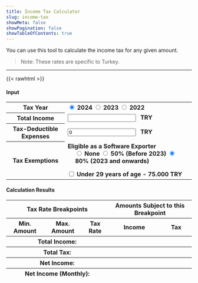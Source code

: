 ```yaml
---
title: Income Tax Calculator
slug: income-tax
showMeta: false
showPagination: false
showTableOfContents: true
---
```

You can use this tool to calculate the income tax for any given amount.

> Note: These rates are specific to Turkey.

---
{{< rawhtml >}}

<form action="/" id="calculator">
  <h4>Input</h4>
  <table data-table="input" class="table-auto">
    <tbody>
      <tr>
        <th>Tax Year</th>
        <td class="radio-group">
          <label>
            <input type="radio" name="taxYear" value="2024" checked />
            <strong>2024</strong>
          </label>
          <label>
            <input type="radio" name="taxYear" value="2023" />
            <strong>2023</strong>
          </label>
          <label>
            <input type="radio" name="taxYear" value="2022" />
            <strong>2022</strong>
          </label>
        </td>
      </tr>
      <tr>
        <th>
          <label for="in-amount">
            Total Income
          </label>
        </th>
        <td>
          <input class="bordered rounded-md text-neutral-700" id="in-amount" type="text" name="amount" /> <strong style="margin-left: .5em">TRY</strong>
        </td>
      </tr>
      <tr>
        <th>
          <label for="in-expenses">
            Tax-Deductible Expenses
          </label>
        </th>
        <td>
          <input class="bordered rounded-md text-neutral-700" id="in-expenses" type="text" name="expenses" value="0" /> <strong style="margin-left: .5em">TRY</strong>
        </td>
      </tr>
      <tr>
        <th>Tax Exemptions</th>
        <td>
          <div>
            <label>
              <strong>Eligible as a Software Exporter</strong>
              <div class="radio-group" style="padding-left: 20px; margin-bottom: 1em">
                <label>
                  <input type="radio" name="exemptExportSoftware" value="0" />
                  <strong>None</strong>
                </label>
                <label>
                  <input type="radio" name="exemptExportSoftware" value="50" />
                  <strong>50% (Before 2023)</strong>
                </label>
                <label>
                  <input type="radio" name="exemptExportSoftware" value="80" checked />
                  <strong>80% (2023 and onwards)</strong>
                </label>
              </div>
            </label>
          </div>
          <div>
            <label>
              <input type="checkbox" name="exemptUnder29" value="1" />
              <strong>Under 29 years of age - 75.000 TRY</strong>
            </label>
          </div>
        </td>
      </tr>
    </tbody>
    <tfoot style="border-top: 1px solid #ccc">
    </tfoot>
  </table>

  <h4>Calculation Results</h4>
  <table class="table-fixed" data-table="results">
    <thead>
      <tr style="text-align: center">
        <th colspan="3">
          Tax Rate Breakpoints
        </th>
        <th colspan="2">
          Amounts Subject to this Breakpoint
        </th>
      </tr>
      <tr>
        <th>Min. Amount</th>
        <th>Max. Amount</th>
        <th>Tax Rate</th>
        <th>Income</th>
        <th>Tax</th>
      </tr>
    </thead>
    <tbody>
    </tbody>
    <tfoot>
      <tr style="border-top: 1px solid #ccc">
        <th colspan="3">Total Income:</th>
        <th>
          <strong data-result="total-income"></strong>
        </th>
        <th></th>
      </tr>
      <tr style="border-top: 1px solid #ccc">
        <th colspan="3">Total Tax:</th>
        <th>
          <strong data-result="total-tax"></strong>
        </th>
        <th style="text-align: left; padding-left: .5em">
          <span data-result="effective-tax-rate"></span>
        </th>
      </tr>
      <tr style="border-top: 1px solid #ccc">
        <th colspan="3">Net Income:</th>
        <th>
          <span data-result="net-income"></span>
        </th>
        <th></th>
      </tr>
      <tr>
        <th colspan="3">Net Income (Monthly):</th>
        <th>
          <span data-result="net-income-monthly"></span>
        </th>
        <th></th>
      </tr>
    </tfoot>
  </table>
</form>

<script type="text/javascript" src="./main.js" />
{{< /rawhtml >}}
